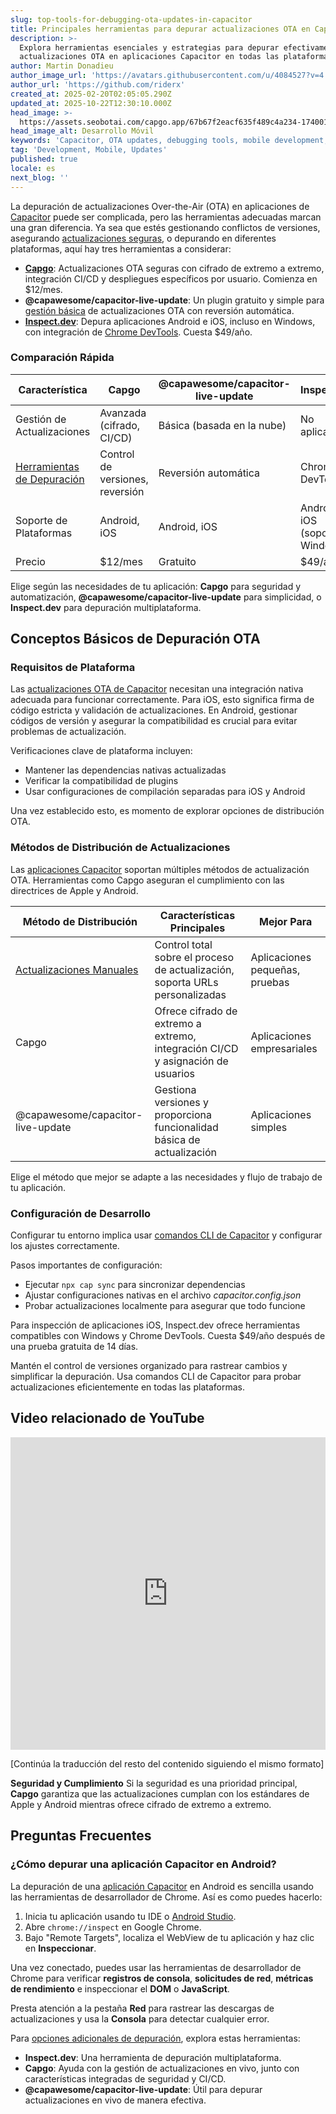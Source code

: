 ```yaml
---
slug: top-tools-for-debugging-ota-updates-in-capacitor
title: Principales herramientas para depurar actualizaciones OTA en Capacitor
description: >-
  Explora herramientas esenciales y estrategias para depurar efectivamente
  actualizaciones OTA en aplicaciones Capacitor en todas las plataformas.
author: Martin Donadieu
author_image_url: 'https://avatars.githubusercontent.com/u/4084527?v=4'
author_url: 'https://github.com/riderx'
created_at: 2025-02-20T02:05:05.290Z
updated_at: 2025-10-22T12:30:10.000Z
head_image: >-
  https://assets.seobotai.com/capgo.app/67b67f2eacf635f489c4a234-1740017141105.jpg
head_image_alt: Desarrollo Móvil
keywords: 'Capacitor, OTA updates, debugging tools, mobile development, app updates'
tag: 'Development, Mobile, Updates'
published: true
locale: es
next_blog: ''
---
```

La depuración de actualizaciones Over-the-Air (OTA) en aplicaciones de [Capacitor](https://capacitorjs.com/) puede ser complicada, pero las herramientas adecuadas marcan una gran diferencia. Ya sea que estés gestionando conflictos de versiones, asegurando [actualizaciones seguras](https://capgo.app/docs/live-updates/update-behavior/), o depurando en diferentes plataformas, aquí hay tres herramientas a considerar:

-   **[Capgo](https://capgo.app/)**: Actualizaciones OTA seguras con cifrado de extremo a extremo, integración CI/CD y despliegues específicos por usuario. Comienza en $12/mes.
-   **@capawesome/capacitor-live-update**: Un plugin gratuito y simple para [gestión básica](https://capgo.app/docs/plugin/cloud-mode/manual-update/) de actualizaciones OTA con reversión automática.
-   **[Inspect.dev](https://inspect.dev/)**: Depura aplicaciones Android e iOS, incluso en Windows, con integración de [Chrome DevTools](https://developer.chrome.com/docs/devtools). Cuesta $49/año.

### Comparación Rápida

| Característica | Capgo | @capawesome/capacitor-live-update | Inspect.dev |
| --- | --- | --- | --- |
| Gestión de Actualizaciones | Avanzada (cifrado, CI/CD) | Básica (basada en la nube) | No aplicable |
| [Herramientas de Depuración](https://capgo.app/docs/plugin/debugging/) | Control de versiones, reversión | Reversión automática | Chrome DevTools |
| Soporte de Plataformas | Android, iOS | Android, iOS | Android, iOS (soporte Windows) |
| Precio | $12/mes | Gratuito | $49/año |

Elige según las necesidades de tu aplicación: **Capgo** para seguridad y automatización, **@capawesome/capacitor-live-update** para simplicidad, o **Inspect.dev** para depuración multiplataforma.

## Conceptos Básicos de Depuración OTA

### Requisitos de Plataforma

Las [actualizaciones OTA de Capacitor](https://capgo.app/ja/) necesitan una integración nativa adecuada para funcionar correctamente. Para iOS, esto significa firma de código estricta y validación de actualizaciones. En Android, gestionar códigos de versión y asegurar la compatibilidad es crucial para evitar problemas de actualización.

Verificaciones clave de plataforma incluyen:

-   Mantener las dependencias nativas actualizadas
-   Verificar la compatibilidad de plugins
-   Usar configuraciones de compilación separadas para iOS y Android

Una vez establecido esto, es momento de explorar opciones de distribución OTA.

### Métodos de Distribución de Actualizaciones

Las [aplicaciones Capacitor](https://capgo.app/blog/capacitor-comprehensive-guide/) soportan múltiples métodos de actualización OTA. Herramientas como Capgo aseguran el cumplimiento con las directrices de Apple y Android.

| Método de Distribución | Características Principales | Mejor Para |
| --- | --- | --- |
| [Actualizaciones Manuales](https://capgo.app/docs/plugin/cloud-mode/manual-update/) | Control total sobre el proceso de actualización, soporta URLs personalizadas | Aplicaciones pequeñas, pruebas |
| Capgo | Ofrece cifrado de extremo a extremo, integración CI/CD y asignación de usuarios | Aplicaciones empresariales |
| @capawesome/capacitor-live-update | Gestiona versiones y proporciona funcionalidad básica de actualización | Aplicaciones simples |

Elige el método que mejor se adapte a las necesidades y flujo de trabajo de tu aplicación.

### Configuración de Desarrollo

Configurar tu entorno implica usar [comandos CLI de Capacitor](https://capgo.app/docs/cli/commands/) y configurar los ajustes correctamente.

Pasos importantes de configuración:

-   Ejecutar `npx cap sync` para sincronizar dependencias
-   Ajustar configuraciones nativas en el archivo _capacitor.config.json_
-   Probar actualizaciones localmente para asegurar que todo funcione

Para inspección de aplicaciones iOS, Inspect.dev ofrece herramientas compatibles con Windows y Chrome DevTools. Cuesta $49/año después de una prueba gratuita de 14 días.

Mantén el control de versiones organizado para rastrear cambios y simplificar la depuración. Usa comandos CLI de Capacitor para probar actualizaciones eficientemente en todas las plataformas.

## Video relacionado de YouTube

<iframe src="https://www.youtube.com/embed/HmXM5t8DIPA" aria-label="YouTube video player" frameborder="0" allow="accelerometer; autoplay; clipboard-write; encrypted-media; gyroscope; picture-in-picture; web-share" referrerpolicy="strict-origin-when-cross-origin" style="width: 100%; height: 500px;" allowfullscreen></iframe>

[Continúa la traducción del resto del contenido siguiendo el mismo formato]

**Seguridad y Cumplimiento**
Si la seguridad es una prioridad principal, **Capgo** garantiza que las actualizaciones cumplan con los estándares de Apple y Android mientras ofrece cifrado de extremo a extremo.

## Preguntas Frecuentes

### ¿Cómo depurar una aplicación Capacitor en Android?

La depuración de una [aplicación Capacitor](https://capgo.app/plugins/ivs-player/) en Android es sencilla usando las herramientas de desarrollador de Chrome. Así es como puedes hacerlo:

1. Inicia tu aplicación usando tu IDE o [Android Studio](https://developer.android.com/studio).
2. Abre `chrome://inspect` en Google Chrome.
3. Bajo "Remote Targets", localiza el WebView de tu aplicación y haz clic en **Inspeccionar**.

Una vez conectado, puedes usar las herramientas de desarrollador de Chrome para verificar **registros de consola**, **solicitudes de red**, **métricas de rendimiento** e inspeccionar el **DOM** o **JavaScript**.

Presta atención a la pestaña **Red** para rastrear las descargas de actualizaciones y usa la **Consola** para detectar cualquier error.

Para [opciones adicionales de depuración](https://capgo.app/docs/plugin/debugging/), explora estas herramientas:

- **Inspect.dev**: Una herramienta de depuración multiplataforma.
- **Capgo**: Ayuda con la gestión de actualizaciones en vivo, junto con características integradas de seguridad y CI/CD.
- **@capawesome/capacitor-live-update**: Útil para depurar actualizaciones en vivo de manera efectiva.
